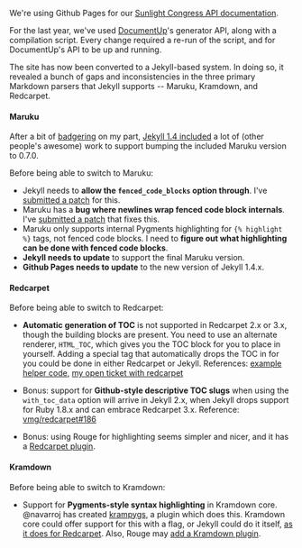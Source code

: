 We're using Github Pages for our [Sunlight Congress API documentation](http://sunlightlabs.github.io/congress/).

For the last year, we've used [DocumentUp](http://documentup.com/)'s generator API, along with a compilation script. Every change required a re-run of the script, and for DocumentUp's API to be up and running.

The site has now been converted to a Jekyll-based system. In doing so, it revealed a bunch of gaps and inconsistencies in the three primary Markdown parsers that Jekyll supports -- Maruku, Kramdown, and Redcarpet.


#### Maruku

After a bit of [badgering](https://github.com/mojombo/jekyll/pull/1558#issuecomment-29853283) on my part, [Jekyll 1.4 included](http://jekyllrb.com/news/2013/12/07/jekyll-1-4-0-released/) a lot of (other people's awesome) work to support bumping the included Maruku version to 0.7.0.

Before being able to switch to Maruku:

* Jekyll needs to **allow the `fenced_code_blocks` option through**. I've [submitted a patch](https://github.com/mojombo/jekyll/pull/1799) for this.
* Maruku has a **bug where newlines wrap fenced code block internals**. I've [submitted a patch](https://github.com/bhollis/maruku/pull/112) that fixes this.
* Maruku only supports internal Pygments highlighting for `{% highlight %}` tags, not fenced code blocks. I need to **figure out what highlighting can be done with fenced code blocks**.
* **Jekyll needs to update** to support the final Maruku version.
* **Github Pages needs to update** to the new version of Jekyll 1.4.x.

#### Redcarpet

Before being able to switch to Redcarpet:

* **Automatic generation of TOC** is not supported in Redcarpet 2.x or 3.x, though the building blocks are present. You need to use an alternate renderer, `HTML_TOC`, which gives you the TOC block for you to place in yourself. Adding a special tag that automatically drops the TOC in for you could be done in either Redcarpet or Jekyll. References: [example helper code](https://github.com/vmg/redcarpet/pull/186#issuecomment-22783188), [my open ticket with redcarpet](https://github.com/vmg/redcarpet/issues/330)

* Bonus: support for **Github-style descriptive TOC slugs** when using the `with_toc_data` option will arrive in Jekyll 2.x, when Jekyll drops support for Ruby 1.8.x and can embrace Redcarpet 3.x. Reference: [vmg/redcarpet#186](vmg/redcarpet#186)

* Bonus: using Rouge for highlighting seems simpler and nicer, and it has a [Redcarpet plugin](https://github.com/jayferd/rouge/blob/master/lib/rouge/plugins/redcarpet.rb).

#### Kramdown

Before being able to switch to Kramdown:

* Support for **Pygments-style syntax highlighting** in Kramdown core. @navarroj has created [krampygs](https://github.com/navarroj/krampygs/blob/master/krampygs.rb), a plugin which does this. Kramdown core could offer support for this with a flag, or Jekyll could do it itself, [as it does for Redcarpet](https://github.com/mojombo/jekyll/blob/master/lib/jekyll/converters/markdown/redcarpet_parser.rb#L6-L23).  Also, Rouge may [add a Kramdown plugin](https://github.com/gettalong/kramdown/pull/68#issuecomment-30182991).